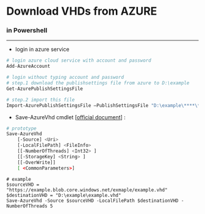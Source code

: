 # Download VHDs from AZURE

<script type="text/javascript" src="../js/general.js"></script>

### in Powershell
---

* login in azure service

```bash
# login azure cloud service with account and password
Add-AzureAccount

# login without typing account and password
# step.1 download the publishsettings file from azure to D:\example
Get-AzurePublishSettingsFile

# step.2 import this file
Import-AzurePublishSettingsFile –PublishSettingsFile "D:\example\****\**-credentials.publishsettings" 
```

* Save-AzureVhd cmdlet [[official document](https://msdn.microsoft.com/zh-tw/library/azure/dn495297.aspx)] : 

```bash
# prototype
Save-AzureVhd 
    [-Source] <Uri> 
    [-LocalFilePath] <FileInfo> 
    [[-NumberOfThreads] <Int32> ] 
    [[-StorageKey] <String> ] 
    [[-OverWrite]] 
    [ <CommonParameters>]
```

```
# example 
$sourceVHD = "https://example.blob.core.windows.net/exmaple/example.vhd"
$destinationVHD = "D:\example\example.vhd"
Save-AzureVhd -Source $sourceVHD -LocalFilePath $destinationVHD -NumberOfThreads 5
```

